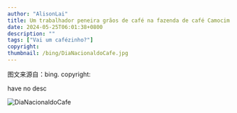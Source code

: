 ```yaml
---
author: "AlisonLai"
title: Um trabalhador peneira grãos de café na fazenda de café Camocim em Domingos Martins, Espírito Santo (© Carl de Souza/Getty Images)
date: 2024-05-25T06:01:38+0800
description: ""
tags: ["Vai um cafézinho?"]
copyright: 
thumbnail: /bing/DiaNacionaldoCafe.jpg
---
```

图文来源自：bing.  copyright: 

have no desc

![DiaNacionaldoCafe](/bing/DiaNacionaldoCafe.jpg)